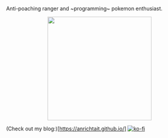 Anti-poaching ranger and ~programming~ pokemon enthusiast.

<div id="header" align="center">
  <img src="https://static.wikia.nocookie.net/pokemeow-community/images/e/ee/Latias.gif/revision/latest?cb=20211130172229" width="281"/>
</div>

(Check out my blog:)[https://anrichtait.github.io/]
[![ko-fi](https://ko-fi.com/img/githubbutton_sm.svg)](https://ko-fi.com/I2I4ZPGX8)
